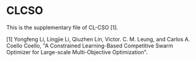 # CLCSO
This is the supplementary file of CL-CSO [1].

[1] Yongfeng Li, Lingjie Li, Qiuzhen Lin,  Victor. C. M. Leung, and Carlos A. Coello Coello, "A Constrained Learning-Based Competitive Swarm Optimizer for Large-scale Multi-Objective Optimization".
